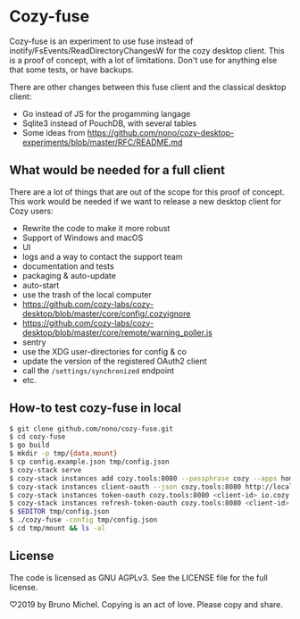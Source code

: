 # Cozy-fuse

Cozy-fuse is an experiment to use fuse instead of
inotify/FsEvents/ReadDirectoryChangesW for the cozy desktop client. This is a
proof of concept, with a lot of limitations. Don't use for anything else that
some tests, or have backups.

There are other changes between this fuse client and the classical desktop
client:

- Go instead of JS for the progamming langage
- Sqlite3 instead of PouchDB, with several tables
- Some ideas from
  https://github.com/nono/cozy-desktop-experiments/blob/master/RFC/README.md

## What would be needed for a full client

There are a lot of things that are out of the scope for this proof of concept.
This work would be needed if we want to release a new desktop client for Cozy
users:

- Rewrite the code to make it more robust
- Support of Windows and macOS
- UI
- logs and a way to contact the support team
- documentation and tests
- packaging & auto-update
- auto-start
- use the trash of the local computer
- https://github.com/cozy-labs/cozy-desktop/blob/master/core/config/.cozyignore
- https://github.com/cozy-labs/cozy-desktop/blob/master/core/remote/warning_poller.js
- sentry
- use the XDG user-directories for config & co
- update the version of the registered OAuth2 client
- call the `/settings/synchronized` endpoint
- etc.

## How-to test cozy-fuse in local

```sh
$ git clone github.com/nono/cozy-fuse.git
$ cd cozy-fuse
$ go build
$ mkdir -p tmp/{data,mount}
$ cp config.example.json tmp/config.json
$ cozy-stack serve
$ cozy-stack instances add cozy.tools:8080 --passphrase cozy --apps home,store,drive,settings --email foo@cozy.tools --public-name Foo
$ cozy-stack instances client-oauth --json cozy.tools:8080 http://localhost:1234/ 'Cozy Fuse' github.com/nono/cozy-fuse
$ cozy-stack instances token-oauth cozy.tools:8080 <client-id> io.cozy.files
$ cozy-stack instances refresh-token-oauth cozy.tools:8080 <client-id> io.cozy.files
$ $EDITOR tmp/config.json
$ ./cozy-fuse -config tmp/config.json
$ cd tmp/mount && ls -al
```

## License

The code is licensed as GNU AGPLv3. See the LICENSE file for the full license.

♡2019 by Bruno Michel. Copying is an act of love. Please copy and share.
